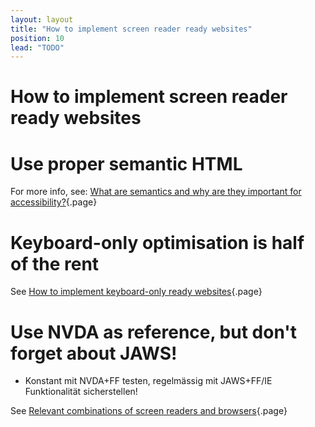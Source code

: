 ```yaml
---
layout: layout
title: "How to implement screen reader ready websites"
position: 10
lead: "TODO"
---
```


# How to implement screen reader ready websites

# Use proper semantic HTML

For more info, see: [What are semantics and why are they important for accessibility?](/knowledge-about-developing-and-testing-accessible-websites/what-are-semantics-and-why-are-they-important-for-accessibility){.page}

# Keyboard-only optimisation is half of the rent

See [How to implement keyboard-only ready websites](/knowledge-about-developing-and-testing-accessible-websites/introduction-to-keyboard-only-usage/how-to-implement-keyboard-only-ready-websites){.page}

# Use NVDA as reference, but don't forget about JAWS!

- Konstant mit NVDA+FF testen, regelmässig mit JAWS+FF/IE Funktionalität sicherstellen!

See [Relevant combinations of screen readers and browsers](/knowledge-about-developing-and-testing-accessible-websites/introduction-to-desktop-screen-reader-usage/relevant-combinations-of-screen-readers-and-browsers){.page}